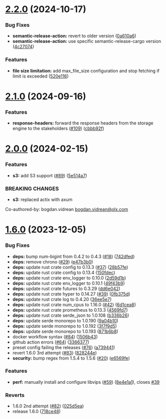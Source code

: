 # [2.2.0](https://github.com/olxgroup-oss/dali/compare/v2.1.0...v2.2.0) (2024-10-17)


### Bug Fixes

* **semantic-release-action:** revert to older version ([0a610a6](https://github.com/olxgroup-oss/dali/commit/0a610a6aa4317aa283b31d7635e9ec248fabe5e0))
* **semantic-release-action:** use specific semantic-release-cargo version ([4c27074](https://github.com/olxgroup-oss/dali/commit/4c27074e8b95cee4ab476dd918d5f2efacf6570d))


### Features

* **file size limitation:** add max_file_size configuration and stop fetching if limit is exceeded ([520e116](https://github.com/olxgroup-oss/dali/commit/520e116b9cb5481a32777bf115b9dfa26281883f))

# [2.1.0](https://github.com/olxgroup-oss/dali/compare/v2.0.0...v2.1.0) (2024-09-16)


### Features

* **response-headers:** forward the response headers from the storage engine to the stakeholders ([#109](https://github.com/olxgroup-oss/dali/issues/109)) ([cbbb92f](https://github.com/olxgroup-oss/dali/commit/cbbb92fee0758199eabecf45bd579ca93982bbc8))

# [2.0.0](https://github.com/olxgroup-oss/dali/compare/v1.6.0...v2.0.0) (2024-02-15)


### Features

* **s3:** add S3 support ([#89](https://github.com/olxgroup-oss/dali/issues/89)) ([5e514a7](https://github.com/olxgroup-oss/dali/commit/5e514a744662929d1f5c4daae7609f9e2bdedf8c))


### BREAKING CHANGES

* **s3:** replaced actix with axum

Co-authored-by: bogdan.vidrean <bogdan.vidrean@olx.com>

# [1.6.0](https://github.com/olxgroup-oss/dali/compare/v1.5.0...v1.6.0) (2023-12-05)


### Bug Fixes

* **deps:** bump num-bigint from 0.4.2 to 0.4.3 ([#18](https://github.com/olxgroup-oss/dali/issues/18)) ([742dfed](https://github.com/olxgroup-oss/dali/commit/742dfed98b45bccf3866e83cc049d03ffbfd8cd0))
* **deps:** remove chrono ([#29](https://github.com/olxgroup-oss/dali/issues/29)) ([e47b3b0](https://github.com/olxgroup-oss/dali/commit/e47b3b040f740bf576709611f5189b69a871ace5))
* **deps:** update rust crate config to 0.13.3 ([#37](https://github.com/olxgroup-oss/dali/issues/37)) ([28b57fe](https://github.com/olxgroup-oss/dali/commit/28b57fe982503040d1ed3ec4e226209d7f5db56f))
* **deps:** update rust crate config to 0.13.4 ([150fdec](https://github.com/olxgroup-oss/dali/commit/150fdec0c5cc484bc0190bcaf54b23ca4a40e3d8))
* **deps:** update rust crate env_logger to 0.10.0 ([2d59d1b](https://github.com/olxgroup-oss/dali/commit/2d59d1b22f8f93a84afa617cbc203ac4bbd6c243))
* **deps:** update rust crate env_logger to 0.10.1 ([49f43b9](https://github.com/olxgroup-oss/dali/commit/49f43b98db851733911fdd4469030273dd92a226))
* **deps:** update rust crate futures to 0.3.29 ([dd6e042](https://github.com/olxgroup-oss/dali/commit/dd6e042c243e6cefdfe4dc65f37868fba2d6b671))
* **deps:** update rust crate hyper to 0.14.27 ([#39](https://github.com/olxgroup-oss/dali/issues/39)) ([0fb375d](https://github.com/olxgroup-oss/dali/commit/0fb375d2688b89436e2f402034e012039c084809))
* **deps:** update rust crate log to 0.4.20 ([36ee5e7](https://github.com/olxgroup-oss/dali/commit/36ee5e767446fd3b44bd3469b256f2a00f3389a4))
* **deps:** update rust crate num_cpus to 1.16.0 ([#42](https://github.com/olxgroup-oss/dali/issues/42)) ([6d1cea8](https://github.com/olxgroup-oss/dali/commit/6d1cea8dbfe9eaa27cb8a6f5d60c8ec256dfba96))
* **deps:** update rust crate prometheus to 0.13.3 ([4569fd7](https://github.com/olxgroup-oss/dali/commit/4569fd7e2917999a933e5b9b8b9dfda3d167ef62))
* **deps:** update rust crate serde_json to 1.0.108 ([b336b26](https://github.com/olxgroup-oss/dali/commit/b336b26dc3d745d9e45d5bd9fc8c0e3b733038c2))
* **deps:** update serde monorepo to 1.0.190 ([9a04b10](https://github.com/olxgroup-oss/dali/commit/9a04b10cf1963715dbda2c2ac8e10373edc4f5f5))
* **deps:** update serde monorepo to 1.0.192 ([3f7f9d5](https://github.com/olxgroup-oss/dali/commit/3f7f9d5f8bef8ee486c314c83d976e1e553061fe))
* **deps:** update serde monorepo to 1.0.193 ([871b6b8](https://github.com/olxgroup-oss/dali/commit/871b6b8d64e5fe0afd1b09666645b25803a95226))
* docker workflow syntax ([#84](https://github.com/olxgroup-oss/dali/issues/84)) ([1506b43](https://github.com/olxgroup-oss/dali/commit/1506b43734e93ab857ee63db2f2912e8b858f492))
* github action errors ([#64](https://github.com/olxgroup-oss/dali/issues/64)) ([3366377](https://github.com/olxgroup-oss/dali/commit/3366377555fb71873d6cc104d1b1eb129daa54c1))
* preset config failing the releases ([#76](https://github.com/olxgroup-oss/dali/issues/76)) ([a739441](https://github.com/olxgroup-oss/dali/commit/a7394417732ed14d96235318c46548b442102ca0))
* revert 1.6.0 3rd attempt ([#83](https://github.com/olxgroup-oss/dali/issues/83)) ([828244e](https://github.com/olxgroup-oss/dali/commit/828244eb04b7545eaf37674c475751e26c519593))
* **security:** bump regex from 1.5.4 to 1.5.6 ([#20](https://github.com/olxgroup-oss/dali/issues/20)) ([e6569fe](https://github.com/olxgroup-oss/dali/commit/e6569fea0537bc9091bcd38929a7544ba1e4eb01))


### Features

* **perf:** manually install and configure libvips ([#59](https://github.com/olxgroup-oss/dali/issues/59)) ([8e4e1a1](https://github.com/olxgroup-oss/dali/commit/8e4e1a1d53c62c106a0b9a6c399da21c79c8675b)), closes [#39](https://github.com/olxgroup-oss/dali/issues/39)


### Reverts

* 1.6.0 2nd attempt ([#82](https://github.com/olxgroup-oss/dali/issues/82)) ([025d5ea](https://github.com/olxgroup-oss/dali/commit/025d5ead1515e6e108cadb02c624541f83bcd1e1))
* release 1.6.0 ([718ce48](https://github.com/olxgroup-oss/dali/commit/718ce48d38393ad48acffad6beb351df26c3d690))
